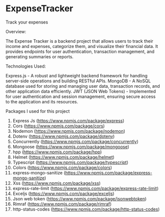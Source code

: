 # ExpenseTracker

Track your expenses

Overview:

The Expense Tracker is a backend project that allows users to track their income and expenses, categorize them, and visualize their financial data. It provides endpoints for user authentication, transaction management, and generating summaries or reports.

Technologies Used:

Express.js - A robust and lightweight backend framework for handling server-side operations and building RESTful APIs.
MongoDB - A NoSQL database used for storing and managing user data, transaction records, and other application data efficiently.
JWT (JSON Web Tokens) - Implemented for user authentication and session management, ensuring secure access to the application and its resources.

Packages I used for this project

1.  Express Js (https://www.npmjs.com/package/express)
2.  Cors (https://www.npmjs.com/package/cors)
3.  Nodemon (https://www.npmjs.com/package/nodemon)
4.  Dotenv (https://www.npmjs.com/package/dotenv)
5.  Concurrently (https://www.npmjs.com/package/concurrently)
6.  Mongoose (https://www.npmjs.com/package/mongoose)
7.  hpp (https://www.npmjs.com/package/hpp)
8.  Helmet (https://www.npmjs.com/package/helmet)
9.  Typescript (https://www.npmjs.com/package/typescript)
10. Colors (https://www.npmjs.com/package/colors)
11. express-mongo-sanitize (https://www.npmjs.com/package/express-mongo-sanitize)
12. Xss (https://www.npmjs.com/package/xss)
13. express-rate-limit (https://www.npmjs.com/package/express-rate-limit)
14. Exceljs (https://www.npmjs.com/package/exceljs)
15. Json web token (https://www.npmjs.com/package/jsonwebtoken)
16. Rimraf (https://www.npmjs.com/package/rimraf)
17. http-status-codes (https://www.npmjs.com/package/http-status-codes)
